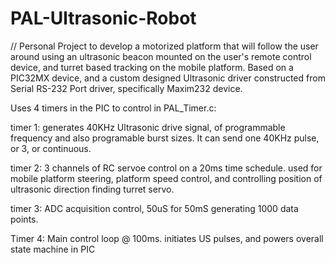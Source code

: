 # PAL-Ultrasonic-Robot
// Personal Project to develop a motorized platform that will follow the user around using an ultrasonic beacon mounted on the user's remote control device, and turret based tracking on the mobile platform.
Based on a PIC32MX device, and a custom designed Ultrasonic driver constructed from Serial RS-232 Port driver, specifically Maxim232 device.

Uses 4 timers in the PIC to control in PAL_Timer.c:

timer 1: generates 40KHz Ultrasonic drive signal, of programmable frequency and also programable burst sizes. It can send one 40KHz pulse, or 3, or continuous.

timer 2: 3 channels of RC servoe control on a 20ms time schedule. used for mobile platform steering, platform speed control, and controlling position of ultrasonic direction finding turret servo.

timer 3: ADC acquisition control, 50uS for 50mS generating 1000 data points.

Timer 4: Main control loop @ 100ms. initiates US pulses, and powers overall state machine in PIC



